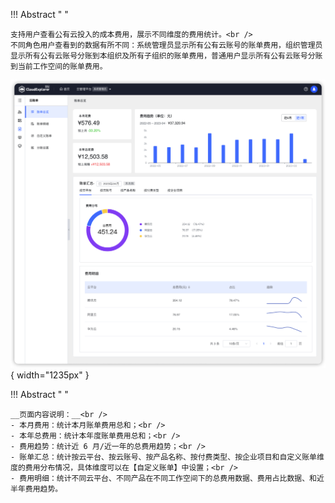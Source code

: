 !!! Abstract " "

    支持用户查看公有云投入的成本费用，展示不同维度的费用统计。<br />
    不同角色用户查看到的数据有所不同：系统管理员显示所有公有云账号的账单费用，组织管理员显示所有公有云账号分账到本组织及所有子组织的账单费用，普通用户显示所有公有云账号分账到当前工作空间的账单费用。

![账单总览页面](../../img/finance-management/bill_overview/账单总览页面.png){ width="1235px" }

!!! Abstract " "

    __页面内容说明：__<br />
    - 本月费用：统计本月账单费用总和；<br />
    - 本年总费用：统计本年度账单费用总和；<br />
    - 费用趋势：统计近 6 月/近一年的总费用趋势；<br />
    - 账单汇总：统计按云平台、按云账号、按产品名称、按付费类型、按企业项目和自定义账单维度的费用分布情况，具体维度可以在【自定义账单】中设置；<br />
    - 费用明细：统计不同云平台、不同产品在不同工作空间下的总费用数据、费用占比数据、和近半年费用趋势。
